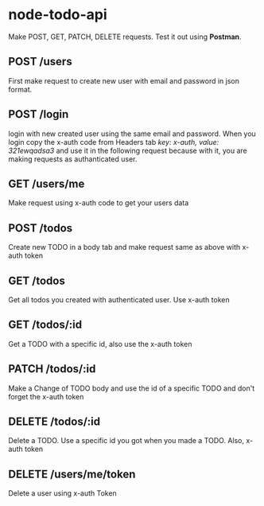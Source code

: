 # node-todo-api

Make POST, GET, PATCH, DELETE requests. Test it out using **Postman**.

## POST /users

First make request to create new user with email and password in json format.

## POST /login

login with new created user using the same email and password. When you login copy 
the x-auth code from Headers tab *key: x-auth, value: 321ewqadsa3* and use it in the following request because with it, you are making requests as authanticated user.

## GET /users/me

Make request using x-auth code to get your users data

## POST /todos

Create new TODO in a body tab and make request same as above with x-auth token

## GET /todos

Get all todos you created with authenticated user. Use x-auth token

## GET /todos/:id

Get a TODO with a specific id, also use the x-auth token

## PATCH /todos/:id

Make a Change of TODO body and use the id of a specific TODO and don't forget the x-auth token

## DELETE /todos/:id

Delete a TODO. Use a specific id you got when you made a TODO. Also, x-auth token

## DELETE /users/me/token

Delete a user using x-auth Token

